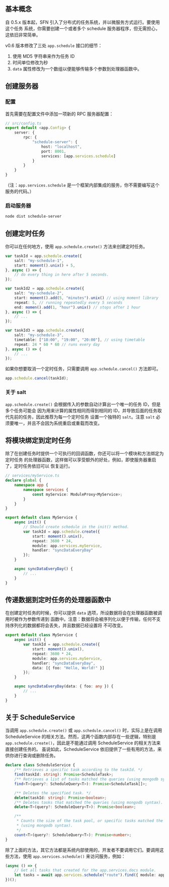 <!-- title: 定时任务; order: 17 -->
## 基本概念

自 0.5.x 版本起，SFN 引入了分布式的任务系统，并以微服务方式运行。要使用这个任务
系统，你需要创建一个或者多个 schedule 服务器程序，但无需担心，这依旧非常简单。

v0.6 版本修改了三处 `app.schedule` 接口的细节：

1. 使用 MD5 字符串来作为任务 ID
2. 时间单位修改为秒
3. `data` 属性修改为一个数组以便能够传输多个参数到处理器函数中。

## 创建服务器

### 配置

首先需要在配置文件中添加一项新的 RPC 服务器配置：

```typescript
// src/config.ts
export default <app.Config> {
    server: {
        rpc: {
            "schedule-server": {
                host: "localhost",
                port: 8001,
                services: [app.services.schedule]
            }
        }
    }
}
```

（注：`app.services.schedule` 是一个框架内部集成的服务，你不需要编写这个服务的代码。）

### 启动服务器

```sh
node dist schedule-server
```

## 创建定时任务

你可以在任何地方，使用 `app.schedule.create()` 方法来创建定时任务。

```typescript
var taskId = app.schedule.create({
    salt: "my-schedule-1",
    start: moment().unix() + 5,
}, async () => {
    // do every thing in here after 5 seconds.
});

var taskId2 = app.schedule.create({
    salt: "my-schedule-2",
    start: moment().add(5, "minutes").unix() // using moment library
    repeat: 5, // running repeatedly every 5 seconds
    end: momen().add(1, "hour").unix() // stops after 1 hour
}, async () => {
    // ...
});

var taskId3 = app.schedule.create({
    salt: "my-schedule-3",
    timetable: ["18:00", "19:00", "20:00"], // using timetable
    repeat: 24 * 60 * 60 // runs every day
}, async () => {
    // ...
});
```

如果你想要取消一个定时任务，只需要调用 `app.schedule.cancel()` 方法即可。

```typescript
app.schedule.cancel(taskId);
```

### 关于 salt

`app.schedule.create()` 会根据传入的参数自动计算出一个唯一的任务 ID，但是多个任务可能会
因为用来计算的属性相同而得到相同的 ID，并导致后面的任务取代先前的任务，因此推荐为每一个定时任务
设置一个独特的 `salt`。注意 `salt` 必须要唯一，并且不会因为系统重启或重载而改变。

## 将模块绑定到定时任务

除了在创建任务时提供一个可执行的回调函数，你还可以将一个模块和方法绑定为定时任务
的处理器函数，这样做可以享受额外的好处，例如，即使服务器重启了，定时任务依旧可以
恢复运行。

```typescript
// services/myService.ts
declare global {
    namespace app {
        namespace services {
            const myService: ModuleProxy<MyService>;
        }
    }
}

export default class MyService {
    async init() {
        // Should create schedule in the init() method.
        var taskId = app.schedule.create({
            start: moment().unix(),
            repeat: 3600 * 24,
            module: app.services.myService,
            handler: "syncDataEveryDay"
        });
    }

    async syncDataEveryDay() {
        // ...
    }
}
```

## 传递数据到定时任务的处理器函数中

在创建定时任务的时候，你可以提供 `data` 选项，所设数据将会在处理器函数被调用时被作为参数传递到
函数中。注意：数据将会被序列化以便于传输，任何不支持序列化的数据都将会丢失，并且数据已经设置将
不可改变。

```typescript
export default class MyService {
    async init() {
        var taskId = app.schedule.create({
            start: moment().unix(),
            repeat: 3600 * 24,
            module: app.services.myService,
            handler: "syncDataEveryDay",
            data: [{ foo: "Hello, World!" }]
        });
    }

    async syncDataEveryDay(data: { foo: any }) {
        // ...
    }
}
```

## 关于 ScheduleService

当调用 `app.schedule.create()` 或 `app.schedule.cancel()` 时，实际上是在调用
ScheduleService 的相关方法。然而，这两个函数内部存在一些逻辑，特别是
`app.schedule.create()`，因此是不能通过调用 ScheduleService 的相关方法来直接创建任务的。
虽说如此，ScheduleService 依旧提供了一些有用的方法，来供你进行查询或删除任务。

```ts
declare class ScheduleService {
    /** Retrieves a specific task according to the taskId. */
    find(taskId: string): Promise<ScheduleTask>;
    /** Retrieves a list of tasks matched the queries (using mongodb syntax). */
    find<T>(query?: ScheduleQuery<T>): Promise<ScheduleTask[]>;

    /** Deletes the specified task. */
    delete(taskId: string): Promise<boolean>;
    /** Deletes tasks that matched the queries (using mongodb syntax).  */
    delete<T>(query?: ScheduleQuery<T>): Promise<boolean>;

    /**
     * Counts the size of the task pool, or specific tasks matched the queries
     * (using mongodb syntax).
     */
    count<T>(query?: ScheduleQuery<T>): Promise<number>;
}
```

除了上面的方法，其它方法都是系统内部使用的，开发者不要调用它们。要调用这些方法，使用
`app.services.schedule()` 来访问服务，例如：

```ts
(async () => {
    // Get all tasks that created for the app.services.docs module.
    let tasks = await app.services.schedule("route").find({ module: app.services.docs });
})();
```